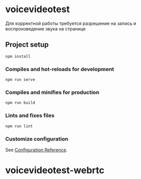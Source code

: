 # voicevideotest

Для корректной работы требуется разрешение на запись и воспроизведение звука на странице

## Project setup
```
npm install
```

### Compiles and hot-reloads for development
```
npm run serve
```

### Compiles and minifies for production
```
npm run build
```

### Lints and fixes files
```
npm run lint
```

### Customize configuration
See [Configuration Reference](https://cli.vuejs.org/config/).
# voicevideotest-webrtc
